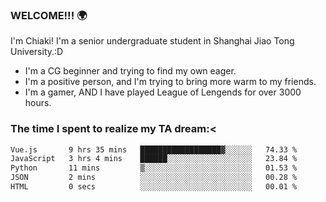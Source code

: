 ### WELCOME!!! 🌍

I'm Chiaki! I'm a senior undergraduate student in Shanghai Jiao Tong University.:D

-  I'm a CG beginner and trying to find my own eager. 
-  I'm a positive person, and I'm trying to bring more warm to my friends.
-  I'm a gamer, AND I have played League of Lengends for over 3000 hours. 

### The time I spent to realize my TA dream:<
<!--START_SECTION:waka-->

```txt
Vue.js       9 hrs 35 mins   ██████████████████▓░░░░░░   74.33 %
JavaScript   3 hrs 4 mins    ██████░░░░░░░░░░░░░░░░░░░   23.84 %
Python       11 mins         ▒░░░░░░░░░░░░░░░░░░░░░░░░   01.53 %
JSON         2 mins          ░░░░░░░░░░░░░░░░░░░░░░░░░   00.28 %
HTML         0 secs          ░░░░░░░░░░░░░░░░░░░░░░░░░   00.01 %
```

<!--END_SECTION:waka-->

<!--
**Chiaki-meow/Chiaki-meow** is a ✨ _special_ ✨ repository because its `README.md` (this file) appears on your GitHub profile.

Here are some ideas to get you started:

- 🔭 I’m currently working on ...
- 🌱 I’m currently learning ...
- 👯 I’m looking to collaborate on ...
- 🤔 I’m looking for help with ...
- 💬 Ask me about ...
- 📫 How to reach me: ...
- 😄 Pronouns: ...
- ⚡ Fun fact: ...
-->
